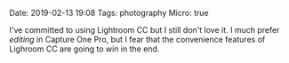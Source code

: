 Date: 2019-02-13 19:08
Tags: photography
Micro: true

I've committed to using Lightroom CC but I still don't love it. I much prefer _editing_ in Capture One Pro, but I fear that the convenience features of Lighroom CC are going to win in the end.
